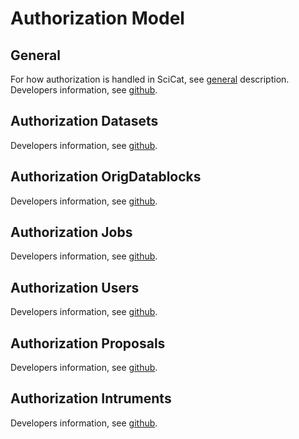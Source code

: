 # Authorization Model 

## General 
For how authorization is handled in SciCat, see [general](./authorization.md) description.
Developers information, see [github](https://github.com/SciCatProject/documentation/blob/master/Development/v4.x/backend/authorization/authorization.md).

## Authorization Datasets

Developers information, see [github](https://github.com/SciCatProject/documentation/blob/master/Development/v4.x/backend/authorization/authorization_datasets.md).


## Authorization OrigDatablocks

Developers information, see [github](https://github.com/SciCatProject/documentation/blob/master/Development/v4.x/backend/authorization/authorization_origdatablocks.md).

## Authorization Jobs

Developers information, see [github](https://github.com/SciCatProject/documentation/blob/master/Development/v4.x/backend/authorization/authorization_jobs.md).

## Authorization Users

Developers information, see [github](https://github.com/SciCatProject/documentation/blob/master/Development/v4.x/backend/authorization/authorization_users.md).

## Authorization Proposals

Developers information, see [github](https://github.com/SciCatProject/documentation/blob/master/Development/v4.x/backend/authorization/authorization_proposals.md).

## Authorization Intruments

Developers information, see [github](https://github.com/SciCatProject/documentation/blob/master/Development/v4.x/backend/authorization/authorization_instruments.md).

